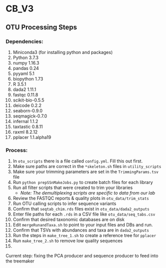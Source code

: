 # CB_V3

## OTU Processing Steps

### Dependencies:

1. Miniconda3 (for installing python and packages)
2. Python 3.7.3
3. numpy 1.16.3
4. pandas 0.24
5. pyyaml 5.1
6. biopython 1.73
7. R 3.5.1
8. dada2 1.11.1
9. fastqc 0.11.8
10. scikit-bio-0.5.5
11. deicode 0.2.2
12. seaborn-0.9.0
13. seqmagick-0.7.0
14. infernal 1.1.2
15. taxtastic 0.8.11
16. raxml 8.2.12
17. pplacer 1.1.alpha19




### Process:

1. In `otu_scripts` there is a file called `config.yml`. Fill this out first.
2. Make sure paths are correct in the `*skeleton.sh` files in `utility_scripts`
3. Make sure your trimming parameters are set in the `TrimmingParams.tsv` file
4. Run `python prepSSnMakeJobs.py` to create batch files for each library
5. Run all filter scripts that were created to trim your libraries
	* _Note: The demultiplexing scripts are specific to data from our lab_
6. Review the FASTQC reports & quality plots in `otu_data/trim_stats`
7. Run OTU calling scripts to infer sequence variants
8. Confirm that `seqtab_chim.rds` files exist in `otu_data/dada2_outputs`
9. Enter file paths for each `.rds` in a CSV file like `otu_data/seq_tabs.csv`
10. Confirm that desired taxonomic databases are on disk
11. Edit `mergeRunandTaxa.sh` to point to your input files and DBs and run.
12. Confirm that TSVs with abundances and taxa are in `dada2_outputs`
13. Run the steps in `make_tree_1.sh` to create a reference tree for `pplacer`
14. Run `make_tree_2.sh` to remove low quality sequences
15. 

Current step: fixing the PCA producer and sequence producer to feed into the treemaker



